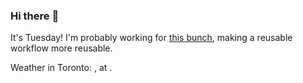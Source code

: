### Hi there :wave:

It's Tuesday! I'm probably working for [this bunch](https://github.com/kohofinancial), making a reusable workflow more reusable.

Weather in Toronto: , at .
